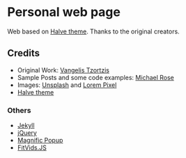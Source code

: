 # Personal web page

Web based on [Halve theme](https://github.com/TaylanTatli/Halve). Thanks to the original creators.


## Credits
- Original Work: [Vangelis Tzortzis](https://github.com/srekoble)
- Sample Posts and some code examples: [Michael Rose](https://github.com/mmistakes/)
- Images: [Unsplash](https://unsplash.com/) and [Lorem Pixel](http://lorempixel.com)
- [Halve theme](https://github.com/TaylanTatli/Halve)

### Others
- [Jekyll](http://jekyllrb.com/)
- [jQuery](http://jquery.com/)
- [Magnific Popup](http://dimsemenov.com/plugins/magnific-popup/)
- [FitVids.JS](http://fitvidsjs.com/)
